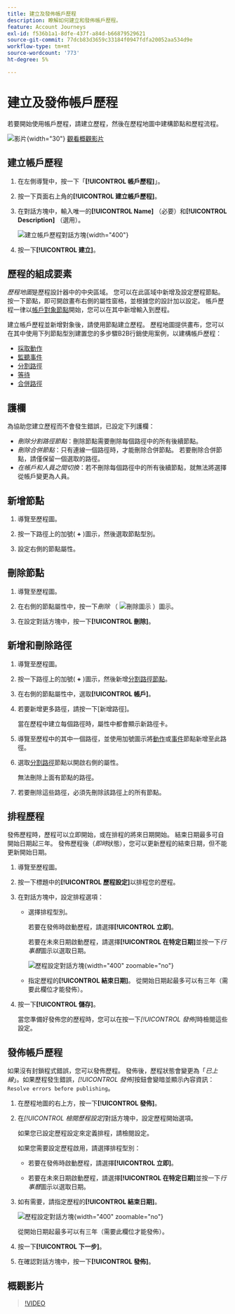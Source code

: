 ```yaml
---
title: 建立及發佈帳戶歷程
description: 瞭解如何建立和發佈帳戶歷程。
feature: Account Journeys
exl-id: f536b1a1-8dfe-437f-a84d-b66879529621
source-git-commit: 77dcb83d3659c33184f0947fdfa20052aa534d9e
workflow-type: tm+mt
source-wordcount: '773'
ht-degree: 5%

---
```


# 建立及發佈帳戶歷程

若要開始使用帳戶歷程，請建立歷程，然後在歷程地圖中建構節點和歷程流程。

![影片](../../assets/do-not-localize/icon-video.svg){width="30"} [觀看概觀影片](#overview-video)

## 建立帳戶歷程

1. 在左側導覽中，按一下「**[!UICONTROL 帳戶歷程]**」。

1. 按一下頁面右上角的&#x200B;**[!UICONTROL 建立帳戶歷程]**。

1. 在對話方塊中，輸入唯一的&#x200B;**[!UICONTROL Name]** （必要）和&#x200B;**[!UICONTROL Description]** （選用）。

   ![建立帳戶歷程對話方塊](./assets/account-journey-create-dialog.png){width="400"}

1. 按一下&#x200B;**[!UICONTROL 建立]**。

## 歷程的組成要素

_歷程地圖_&#x200B;是歷程設計器中的中央區域。 您可以在此區域中新增及設定歷程節點。 按一下節點，即可開啟畫布右側的屬性窗格，並根據您的設計加以設定。 帳戶歷程一律以[帳戶對象節點](./account-audience-nodes.md)開始，您可以在其中新增輸入到歷程。

建立帳戶歷程並新增對象後，請使用節點建立歷程。 歷程地圖提供畫布，您可以在其中使用下列節點型別建置您的多步驟B2B行銷使用案例，以建構帳戶歷程：

* [採取動作](./action-nodes.md)
* [監聽事件](./listen-for-event-nodes.md)
* [分割路徑](./split-merge-paths-nodes.md)
* [等待](./wait-nodes.md)
* [合併路徑](./split-merge-paths-nodes.md)

## 護欄

為協助您建立歷程而不會發生錯誤，已設定下列護欄：

* _刪除分割路徑節點_：刪除節點需要刪除每個路徑中的所有後續節點。
* _刪除合併節點_：只有連線一個路徑時，才能刪除合併節點。 若要刪除合併節點，請僅保留一個選取的路徑。
* _在帳戶和人員之間切換_：若不刪除每個路徑中的所有後續節點，就無法將選擇從帳戶變更為人員。

## 新增節點

1. 導覽至歷程圖。

1. 按一下路徑上的加號( **+** )圖示，然後選取節點型別。

1. 設定右側的節點屬性。

## 刪除節點

1. 導覽至歷程圖。

1. 在右側的節點屬性中，按一下&#x200B;_刪除_ （ ![刪除圖示](../assets/do-not-localize/icon-delete.svg) ）圖示。

1. 在設定對話方塊中，按一下&#x200B;**[!UICONTROL 刪除]**。

## 新增和刪除路徑

1. 導覽至歷程圖。

1. 按一下路徑上的加號( **+** )圖示，然後新增[分割路徑節點](./split-merge-paths-nodes.md#split-paths)。

1. 在右側的節點屬性中，選取&#x200B;**[!UICONTROL 帳戶]**。

1. 若要新增更多路徑，請按一下[新增路徑]。**&#x200B;**

   當在歷程中建立每個路徑時，屬性中都會顯示新路徑卡。

1. 導覽至歷程中的其中一個路徑，並使用加號圖示將[動作](./action-nodes.md)或[事件](./listen-for-event-nodes.md)節點新增至此路徑。

1. 選取[分割路徑](./split-merge-paths-nodes.md)節點以開啟右側的屬性。

   無法刪除上面有節點的路徑。

1. 若要刪除這些路徑，必須先刪除該路徑上的所有節點。

## 排程歷程

發佈歷程時，歷程可以立即開始，或在排程的將來日期開始。 結束日期最多可自開始日期起三年。 發佈歷程後（_即時_&#x200B;狀態），您可以更新歷程的結束日期，但不能更新開始日期。

1. 導覽至歷程圖。

1. 按一下標題中的&#x200B;**[!UICONTROL 歷程設定]**&#x200B;以排程您的歷程。

1. 在對話方塊中，設定排程選項：

   * 選擇排程型別。

     若要在發佈時啟動歷程，請選擇&#x200B;**[!UICONTROL 立即]**。

     若要在未來日期啟動歷程，請選擇&#x200B;**[!UICONTROL 在特定日期]**&#x200B;並按一下&#x200B;_行事曆_&#x200B;圖示以選取日期。

     ![歷程設定對話方塊](./assets/account-journey-settings-dialog.png){width="400" zoomable="no"}

   * 指定歷程的&#x200B;**[!UICONTROL 結束日期]**。 從開始日期起最多可以有三年（需要此欄位才能發佈）。

1. 按一下&#x200B;**[!UICONTROL 儲存]**。

   當您準備好發佈您的歷程時，您可以在按一下&#x200B;_[!UICONTROL 發佈]_&#x200B;時檢閱這些設定。

## 發佈帳戶歷程

如果沒有封鎖程式錯誤，您可以發佈歷程。 發佈後，歷程狀態會變更為「_已上線_」。如果歷程發生錯誤，_[!UICONTROL 發佈]_&#x200B;按鈕會變暗並顯示內容資訊： `Resolve errors before publishing`。

1. 在歷程地圖的右上方，按一下&#x200B;**[!UICONTROL 發佈]**。

1. 在&#x200B;_[!UICONTROL 檢閱歷程設定]_&#x200B;對話方塊中，設定歷程開始選項。

   如果您已設定歷程設定來定義排程，請檢閱設定。

   如果您需要設定歷程啟用，請選擇排程型別：

   * 若要在發佈時啟動歷程，請選擇&#x200B;**[!UICONTROL 立即]**。

   * 若要在未來日期啟動歷程，請選擇&#x200B;**[!UICONTROL 在特定日期]**&#x200B;並按一下&#x200B;_行事曆_&#x200B;圖示以選取日期。

1. 如有需要，請指定歷程的&#x200B;**[!UICONTROL 結束日期]**。

   ![歷程設定對話方塊](./assets/journey-publish-dialog.png){width="400" zoomable="no"}

   從開始日期起最多可以有三年（需要此欄位才能發佈）。

1. 按一下&#x200B;**[!UICONTROL 下一步]**。

1. 在確認對話方塊中，按一下&#x200B;**[!UICONTROL 發佈]**。

## 概觀影片

>[!VIDEO](https://video.tv.adobe.com/v/3443204/?learn=on)
